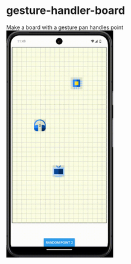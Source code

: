 # gesture-handler-board

Make a board with a gesture pan handles point
<img src="https://github.com/Andrus1712/gesture-handler-board/raw/main/assets/Android-Emulator-Pixel_8_API_35_5554-2024-10-22-23-49-34.gif" alt="Descripción del GIF" height="600">
